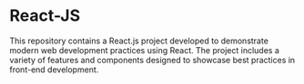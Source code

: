 # React-JS
This repository contains a React.js project developed to demonstrate modern web development practices using React. The project includes a variety of features and components designed to showcase best practices in front-end development.

